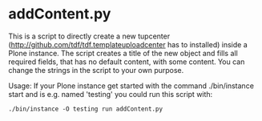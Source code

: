 # addContent.py

This is a script to directly create a new tupcenter (http://github.com/tdf/tdf.templateuploadcenter 
has to installed) inside a Plone instance. The script creates a title of the new object and fills 
all required fields, that has no default content, with some content. You can change the strings in the script 
to your own purpose.

Usage: If your Plone instance get started with the command ./bin/instance start and is e.g. named 'testing' you could run this script with:

`./bin/instance -O testing run addContent.py`